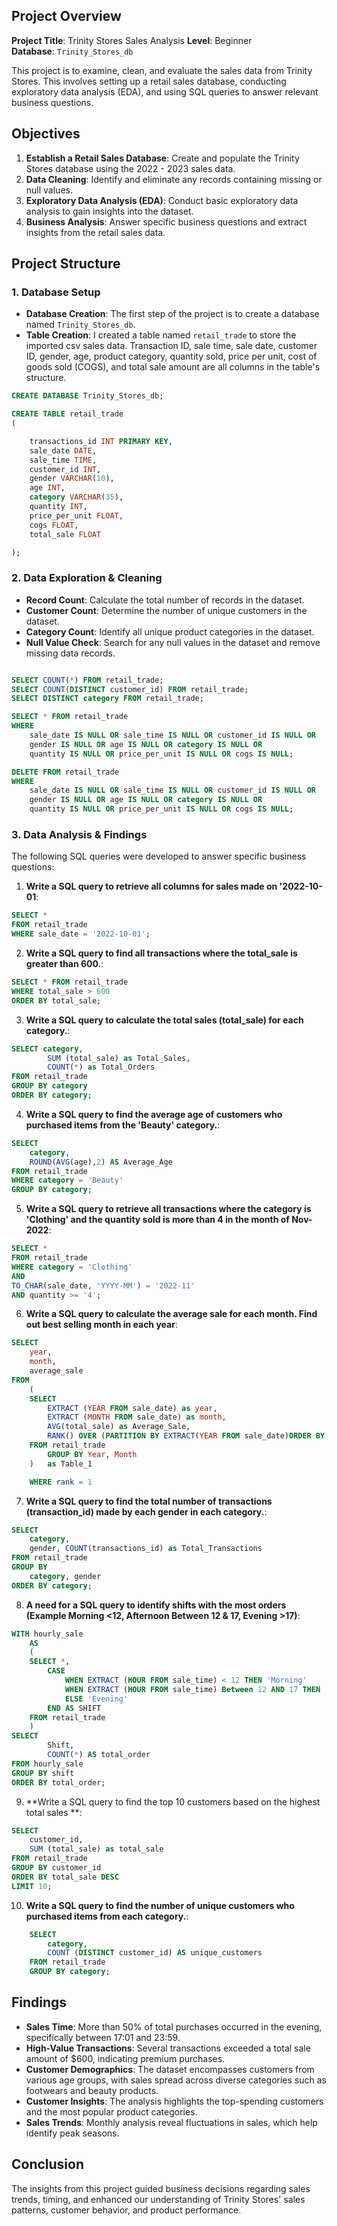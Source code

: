 ## Project Overview

**Project Title**: Trinity Stores Sales Analysis 
**Level**: Beginner  
**Database**: `Trinity_Stores_db`

This project is to examine, clean, and evaluate the sales data from Trinity Stores. This involves setting up a retail sales database, conducting exploratory data analysis (EDA), and using SQL queries to answer relevant business questions.

## Objectives

1. **Establish a Retail Sales Database**: Create and populate the Trinity Stores database using the 2022 - 2023 sales data.
2. **Data Cleaning**: Identify and eliminate any records containing missing or null values.
3. **Exploratory Data Analysis (EDA)**: Conduct basic exploratory data analysis to gain insights into the dataset.
4. **Business Analysis**: Answer specific business questions and extract insights from the retail sales data.

## Project Structure

### 1. Database Setup

- **Database Creation**: The first step of the project is to create a database named `Trinity_Stores_db`.
- **Table Creation**: I created a table named `retail_trade` to store the imported csv sales data. Transaction ID, sale time, sale date, customer ID, gender, age, product category, quantity sold, price per unit, cost of goods sold (COGS), and total sale amount are all columns in the table's structure.

```sql
CREATE DATABASE Trinity_Stores_db;

CREATE TABLE retail_trade
(

    transactions_id INT PRIMARY KEY,
    sale_date DATE,	
    sale_time TIME,
    customer_id INT,	
    gender VARCHAR(10),
    age INT,
    category VARCHAR(35),
    quantity INT,
    price_per_unit FLOAT,	
    cogs FLOAT,
    total_sale FLOAT

);
```

### 2. Data Exploration & Cleaning

- **Record Count**: Calculate the total number of records in the dataset.
- **Customer Count**: Determine the number of unique customers in the dataset.
- **Category Count**: Identify all unique product categories in the dataset.
- **Null Value Check**: Search for any null values in the dataset and remove missing data records.

```sql

SELECT COUNT(*) FROM retail_trade;
SELECT COUNT(DISTINCT customer_id) FROM retail_trade;
SELECT DISTINCT category FROM retail_trade;

SELECT * FROM retail_trade
WHERE 
    sale_date IS NULL OR sale_time IS NULL OR customer_id IS NULL OR 
    gender IS NULL OR age IS NULL OR category IS NULL OR 
    quantity IS NULL OR price_per_unit IS NULL OR cogs IS NULL;

DELETE FROM retail_trade
WHERE 
    sale_date IS NULL OR sale_time IS NULL OR customer_id IS NULL OR 
    gender IS NULL OR age IS NULL OR category IS NULL OR 
    quantity IS NULL OR price_per_unit IS NULL OR cogs IS NULL;
```

### 3. Data Analysis & Findings

The following SQL queries were developed to answer specific business questions:

1. **Write a SQL query to retrieve all columns for sales made on '2022-10-01**:
   
```sql
SELECT *
FROM retail_trade
WHERE sale_date = '2022-10-01';
```

2. **Write a SQL query to find all transactions where the total_sale is greater than 600.**:

```sql
SELECT * FROM retail_trade
WHERE total_sale > 600
ORDER BY total_sale;
```

3. **Write a SQL query to calculate the total sales (total_sale) for each category.**:

```sql
SELECT category,
		SUM (total_sale) as Total_Sales,
		COUNT(*) as Total_Orders
FROM retail_trade
GROUP BY category
ORDER BY category;
```

4. **Write a SQL query to find the average age of customers who purchased items from the 'Beauty' category.**:

```sql
SELECT 
    category, 
    ROUND(AVG(age),2) AS Average_Age
FROM retail_trade
WHERE category = 'Beauty'
GROUP BY category;
```


5. **Write a SQL query to retrieve all transactions where the category is 'Clothing' and the quantity sold is more than 4 in the month of Nov-2022**:

```sql
SELECT *
FROM retail_trade
WHERE category = 'Clothing'
AND
TO_CHAR(sale_date, 'YYYY-MM') = '2022-11'
AND quantity >= '4';
```

6. **Write a SQL query to calculate the average sale for each month. Find out best selling month in each year**:
```sql
SELECT
    year,
    month,
    average_sale
FROM
	(
    SELECT 
        EXTRACT (YEAR FROM sale_date) as year,
        EXTRACT (MONTH FROM sale_date) as month,
        AVG(total_sale) as Average_Sale,
        RANK() OVER (PARTITION BY EXTRACT(YEAR FROM sale_date)ORDER BY AVG(total_sale)DESC) as Rank
    FROM retail_trade
		GROUP BY Year, Month
	) 	as Table_1

	WHERE rank = 1
```


7. **Write a SQL query to find the total number of transactions (transaction_id) made by each gender in each category.**:

```sql
SELECT 
    category,
    gender, COUNT(transactions_id) as Total_Transactions
FROM retail_trade
GROUP BY 
    category, gender
ORDER BY category;
```


8. **A need for a SQL query to identify shifts with the most orders (Example Morning <12, Afternoon Between 12 & 17, Evening >17)**:

```sql
WITH hourly_sale
	AS
	(
	SELECT *,
		CASE 
			WHEN EXTRACT (HOUR FROM sale_time) < 12 THEN 'Morning'
			WHEN EXTRACT (HOUR FROM sale_time) Between 12 AND 17 THEN 'Afternoon'
			ELSE 'Evening'
		END AS SHIFT
	FROM retail_trade
	)
SELECT
		Shift,
		COUNT(*) AS total_order
FROM hourly_sale
GROUP BY shift
ORDER BY total_order;
```


9. **Write a SQL query to find the top 10 customers based on the highest total sales **:

```sql
SELECT
    customer_id,
    SUM (total_sale) as total_sale
FROM retail_trade
GROUP BY customer_id
ORDER BY total_sale DESC
LIMIT 10;
```

10. **Write a SQL query to find the number of unique customers who purchased items from each category.**:

```sql
	SELECT
		category,
		COUNT (DISTINCT customer_id) AS unique_customers
	FROM retail_trade
	GROUP BY category;
```

## Findings

- **Sales Time**: More than 50% of total purchases occurred in the evening, specifically between 17:01 and 23:59.
- **High-Value Transactions**: Several transactions exceeded a total sale amount of $600, indicating premium purchases.
- **Customer Demographics**: The dataset encompasses customers from various age groups, with sales spread across diverse categories such as footwears and beauty products. 
- **Customer Insights**: The analysis highlights the top-spending customers and the most popular product categories.
- **Sales Trends**: Monthly analysis reveal fluctuations in sales, which help identify peak seasons.  


## Conclusion

The insights from this project guided business decisions regarding sales trends, timing, and enhanced our understanding of Trinity Stores' sales patterns, customer behavior, and product performance.


